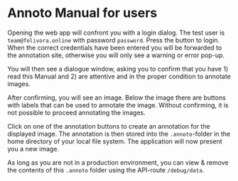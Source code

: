 # Annoto Manual for users

Opening the web app will confront you with a login dialog. The test user is `team@folivora.online` with password `password`. Press the button to login. When the correct credentials have been entered you will be forwarded to the annotation site, otherwise you will only see a warning or error pop-up.

You will then see a dialogue window, asking you to confirm that you have 1) read this Manual and 2) are attentive and in the proper condition to annotate images.

After confirming, you will see an image. Below the image there are buttons with labels that can be used to annotate the image. Without confirming, it is not possible to proceed annotating the images.

Click on one of the annotation buttons to create an annotation for the displayed image. The annotation is then stored into the `.annoto`-folder in the home directory of your local file system. The application will now present you a new image.

As long as you are not in a production environment, you can view & remove the contents of this `.annoto` folder using the API-route `/debug/data`.
